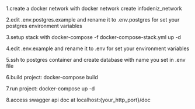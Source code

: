 1.create a docker network with docker network create infodeniz_network

2.edit .env.postgres.example and rename it to .env.postgres for set your postgres environment variables

3.setup stack with docker-compose -f docker-compose-stack.yml up -d

4.edit .env.example and rename it to .env for set your environment variables

5.ssh to postgres container and create database with name you set in .env file

6.build project: docker-compose build

7.run project: docker-compose up -d

8.access swagger api doc at localhost:{your_http_port}/doc